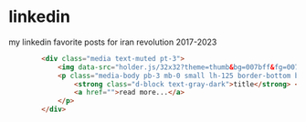 # linkedin
my linkedin favorite posts for iran revolution 2017-2023


```html
        <div class="media text-muted pt-3">
            <img data-src="holder.js/32x32?theme=thumb&bg=007bff&fg=007bff&size=1" alt="" class="mr-2 rounded">
            <p class="media-body pb-3 mb-0 small lh-125 border-bottom border-gray">
                <strong class="d-block text-gray-dark">title</strong> <br />
                <a href="">read more...</a>
            </p>
        </div>
``````